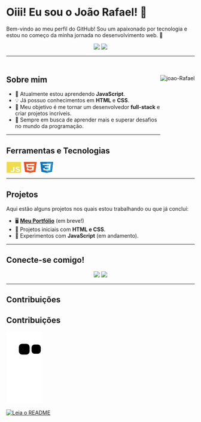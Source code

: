 # Oiii! Eu sou o João Rafael! 👋  

Bem-vindo ao meu perfil do GitHub! Sou um apaixonado por tecnologia e estou no começo da minha jornada no desenvolvimento web. 🚀  

<div align="center">
  <!-- Estatísticas de GitHub -->
  <img height="180em" src="https://github-readme-stats.vercel.app/api?username=joaorafael&show_icons=true&theme=dark&include_all_commits=true&count_private=true"/>
  <img height="180em" src="https://github-readme-stats.vercel.app/api/top-langs/?username=joaorafael&layout=compact&langs_count=7&theme=dark"/>
</div>

---
<div align="center" style="margin-top: 50px;">
  <!-- GIF ajustado com tamanho e alinhamento -->
  <img height="170em" align="right" alt="joao-Rafael"  margin-right: 30px; src="https://i.imgur.com/Ogv2AKo.gif" />
</div>

## Sobre mim  
- 🌱 Atualmente estou aprendendo **JavaScript**.  
- 💡 Já possuo conhecimentos em **HTML** e **CSS**.  
- 🎯 Meu objetivo é me tornar um desenvolvedor **full-stack** e criar projetos incríveis.  
- 🤔 Sempre em busca de aprender mais e superar desafios no mundo da programação.

---

## Ferramentas e Tecnologias  
<div style="display: inline_block">
  <img align="center" alt="Joao-Js" height="30" width="40" src="https://raw.githubusercontent.com/devicons/devicon/master/icons/javascript/javascript-plain.svg">
  <img align="center" alt="Joao-HTML" height="30" width="40" src="https://raw.githubusercontent.com/devicons/devicon/master/icons/html5/html5-original.svg">
  <img align="center" alt="Joao-CSS" height="30" width="40" src="https://raw.githubusercontent.com/devicons/devicon/master/icons/css3/css3-original.svg">
</div>

---

## Projetos  
Aqui estão alguns projetos nos quais estou trabalhando ou que já concluí:  
- 🖥️ **[Meu Portfólio](#)** (em breve!)  
- 🌟 Projetos iniciais com **HTML e CSS**.  
- 🚧 Experimentos com **JavaScript** (em andamento).  

---

## Conecte-se comigo!  
<div align="center"> 
  <a href="mailto:jr.morato.9@gmail.com" target="_blank"><img src="https://img.shields.io/badge/-Gmail-EA4335?style=for-the-badge&logo=gmail&logoColor=white" target="_blank"></a>
  <a href="https://discord.com/users/jaoozinnm2585" target="_blank"><img src="https://img.shields.io/badge/-Discord-5865F2?style=for-the-badge&logo=discord&logoColor=white" target="_blank"></a>
</div>

---

## Contribuições  

## Contribuições  
![snake gif](https://github.com/jaozinnm/jaozinnm/blob/output/github-contribution-grid-snake.svg)

[![Leia o README](https://github-readme-stats.vercel.app/api/pin/?username=jaozinnm&repo=jaozinnm&theme=react)](https://github.com/jaozinnm/jaozinnm)






